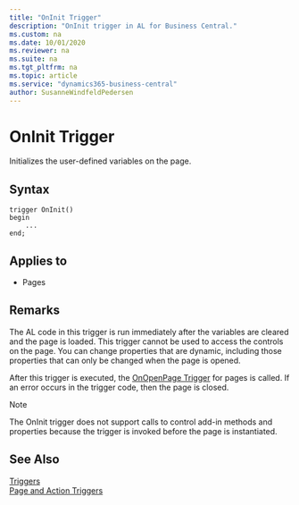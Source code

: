 ```yaml
---
title: "OnInit Trigger"
description: "OnInit trigger in AL for Business Central."
ms.custom: na
ms.date: 10/01/2020
ms.reviewer: na
ms.suite: na
ms.tgt_pltfrm: na
ms.topic: article
ms.service: "dynamics365-business-central"
author: SusanneWindfeldPedersen
---
```


# OnInit Trigger

Initializes the user-defined variables on the page.  

## Syntax  

```AL
trigger OnInit()
begin
    ...
end;
``` 
 
## Applies to

- Pages  
  
## Remarks  

The AL code in this trigger is run immediately after the variables are cleared and the page is loaded. This trigger cannot be used to access the controls on the page. You can change properties that are dynamic, including those properties that can only be changed when the page is opened.  
  
After this trigger is executed, the [OnOpenPage Trigger](devenv-onopenpage-trigger.md) for pages is called. If an error occurs in the trigger code, then the page is closed.  
  
> [!NOTE]  
> The OnInit trigger does not support calls to control add-in methods and properties because the trigger is invoked before the page is instantiated. <!-- For more information see, [Exposing Methods and Properties in a Windows Client Control Add-in](exposing-methods-and-properties-in-a-windows-client-control-add-in.md). --> 
  
## See Also

[Triggers](devenv-triggers.md)  
[Page and Action Triggers](devenv-page-and-action-triggers.md)  